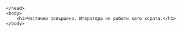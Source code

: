 <!DOCTYPE html>
<html>
	<head>
	
	</head>
	<body>
		<h1>Частично завършено. Итератора не работи като хората.</h1>
	</body>
</html>